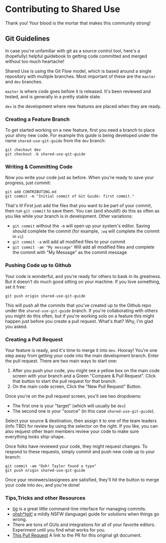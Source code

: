 # Contributing to Shared Use

Thank you! Your blood is the mortar that makes this community strong!

## Git Guidelines

In case you're unfamiliar with git as a source control tool, here's a (hopefully) helpful guidebook to getting code committed and merged without too much heartache!

Shared Use is using the Git Flow model, which is based around a single repository with multiple branches. Most important of these are the `master` and `dev` branches.

`master` is where code goes before it is released. It's been reviewed and tested, and is generally in a pretty stable state.

`dev` is the development where new features are placed when they are ready.

### Creating a Feature Branch

To get started working on a new feature, first you need a branch to place your shiny new code. For example this guide is being developed under the name `shared-use-git-guide` from the `dev` branch:

```
git checkout dev
git checkout -b shared-use-git-guide
```

### Writing & Committing Code

Now you write your code just as before. When you're ready to save your progress, just commit:

```
git add CONTRIBUTING.md
git commit -m "Initial commit of Git Guide: first commit."
```

That's it! First just add the files that you want to be part of your commit, then run `git commit` to save them. You can (and should!) do this as often as you like while your branch is in development. Other variations:

- `git commit` without the `-m` will open up your system's editor. Saving should complete the commit (for example, `:wq` will complete the commit in `vi`)
- `git commit -a` will add all modified files to your commit
- `git commit -am "My message"` Will add all modified files and complete the commit with "My Message" as the commit message

### Pushing Code up to Github

Your code is wonderful, and you're ready for others to bask in its greatness. But it doesn't do much good sitting on your machine. If you love something, set it free:

```
git push origin shared-use-git-guide
```

This will push all the commits that you've created up to the Github repo under the `shared-use-git-guide` branch. If you're collaborating with others you might do this often, but if you're working solo on a feature this might happen just before you create a pull request. What's that? Why, I'm glad you asked.

### Creating a Pull Request

Your feature is ready, and it's time to merge it into `dev`. Hooray! You're one step away from getting your code into the main development branch. Enter the pull request. There are two main ways to start one:

1. After you push your code, you might see a yellow box on the main code screen with your branch and a Green "Compare & Pull Request". Click that button to start the pull request for that branch.
2. On the main code screen, Click the "New Pull Request" Button.

Once you're on the pull request screen, you'll see two dropdowns:
- The first one is your "target" (which will usually be `dev`)
- The second one is your "source" (in this case `shared-use-git-guide`).

Select your source & destination, then assign it to one of the team leaders (info TBD) for review by using the selector on the right. If you like, you can also request other team members review your code to make sure everything looks ship-shape.

Once folks have reviewed your code, they might request changes. To respond to these requests, simply commit and push new code up to your branch:

```
git commit -am "Doh! Taylor found a typo"
git push origin shared-use-git-guide
```

Once your reviewers/assignees are satisfied, they'll hit the button to merge your code into `dev`, and you're done!

### Tips,Tricks and other Resources

- [tig](https://jonas.github.io/tig/) is a great little command-line interface for managing commits.
- [ohsh*tgit!](http://ohshitgit.com/) a mildly NSFW (language) guide for solutions when things go wrong.
- There are tons of GUIs and integrations for all of your favorite editors. Experiment until you find what works for you.
- [This Pull Request](https://github.com/phxbrigade/SharedUseApp/pulls/1) A link to the PR for this original git document.
